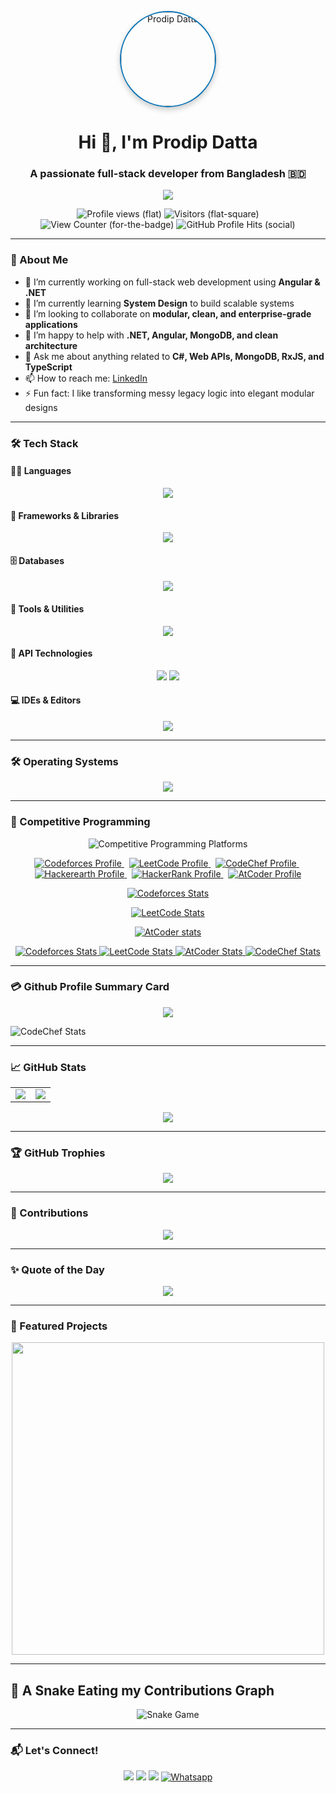 <!-- HEADER -->
<p align="center">
  <img src="https://github.com/user-attachments/assets/985ab56e-eff0-477d-9acc-9765fc9a1156"
       width="150"
       style="border-radius: 50%; border: 2px solid #0e75b6; box-shadow: 0px 4px 10px rgba(0,0,0,0.2);"
       alt="Prodip Datta" />
</p>
<h1 align="center">Hi 👋, I'm Prodip Datta</h1>
<h3 align="center">A passionate full-stack developer from Bangladesh 🇧🇩</h3>

<p align="center">
  <img src="https://readme-typing-svg.herokuapp.com?color=F7A52A&center=true&vCenter=true&lines=Full-Stack+Developer;Loves+Clean+Code;Fan+of+System+Design;Always+Learning"/>
</p>

<p align="center">
  <img src="https://komarev.com/ghpvc/?username=prodipdatta7&label=Profile%20views&color=0e75b6&style=social" alt="Profile views (flat)" />
  <img src="https://komarev.com/ghpvc/?username=prodipdatta7&label=Visitors&color=0e75b6&style=social" alt="Visitors (flat-square)" />
  <img src="https://komarev.com/ghpvc/?username=prodipdatta7&label=👀%20View%20Counter&color=0e75b6&style=social" alt="View Counter (for-the-badge)" />
  <img src="https://komarev.com/ghpvc/?username=prodipdatta7&label=✨%20GitHub%20Profile%20Hits&color=0e75b6&style=social" alt="GitHub Profile Hits (social)" />
</p>

---

### 🚀 About Me

- 🔭 I’m currently working on full-stack web development using **Angular & .NET**
- 🌱 I’m currently learning **System Design** to build scalable systems
- 👯 I’m looking to collaborate on **modular, clean, and enterprise-grade applications**
- 🤝 I’m happy to help with **.NET, Angular, MongoDB, and clean architecture**
- 💬 Ask me about anything related to **C#, Web APIs, MongoDB, RxJS, and TypeScript**
- 📫 How to reach me: [LinkedIn](https://www.linkedin.com/in/prodip-datta/)
- ⚡ Fun fact: I like transforming messy legacy logic into elegant modular designs

---

### 🛠️ Tech Stack

#### 👨‍💻 Languages  
<p align="center">
  <img src="https://skillicons.dev/icons?i=c,cpp,cs,ts,js,html,css,md" />
</p>

#### 🧰 Frameworks & Libraries  
<p align="center">
  <img src="https://skillicons.dev/icons?i=dotnet,nodejs,react,angular" />
</p>

#### 🗄️ Databases  
<p align="center">
  <img src="https://skillicons.dev/icons?i=mongodb,mysql" />
</p>

#### 🧪 Tools & Utilities  
<p align="center">
  <img src="https://skillicons.dev/icons?i=postman,git,github,bitbucket" />
</p>

#### 🔌 API Technologies  
<p align="center">
  <img src="https://skillicons.dev/icons?i=graphql" />
  <img src="https://img.shields.io/badge/REST-API-%2300ADD8?style=for-the-badge&logo=api&logoColor=white" />
</p>

#### 💻 IDEs & Editors  
<p align="center">
  <img src="https://skillicons.dev/icons?i=vscode,visualstudio,rider,webstorm,sublime" />
</p>


---

### 🛠️ Operating Systems

<p align="center">
  <img src="https://skillicons.dev/icons?i=windows,linux,ubuntu" />
</p>

---

### 🏅 Competitive Programming

<p align="center">
  <img src="https://skillicons.dev/icons?i=codeforces,leetcode,codechef,hackerrank,atcoder" alt="Competitive Programming Platforms" />
</p>

<p align="center">
  <a href="https://codeforces.com/profile/prodipdatta7" target="_blank">
    <img src="https://img.shields.io/badge/Codeforces-005FFF?style=flat&logo=codeforces&logoColor=white" alt="Codeforces Profile" />
  </a>
  &nbsp;
  <a href="https://leetcode.com/prodipdatta7" target="_blank">
    <img src="https://img.shields.io/badge/LeetCode-F89F1B?style=flat&logo=leetcode&logoColor=white" alt="LeetCode Profile" />
  </a>
  &nbsp;
  <a href="https://www.codechef.com/users/prodipdatta7" target="_blank">
    <img src="https://img.shields.io/badge/CodeChef-2565AF?style=flat&logo=codechef&logoColor=white" alt="CodeChef Profile" />
  </a>
  &nbsp;
  <a href="https://www.hackerearth.com/@prodipdatta7/" target="_blank">
    <img src="https://img.shields.io/badge/Hackerearth-2EC866?style=flat&logo=hackerearth&logoColor=white" alt="Hackerearth Profile" />
  </a>
  &nbsp;
  <a href="https://www.hackerrank.com/profile/Prodip_Datta" target="_blank">
    <img src="https://img.shields.io/badge/HackerRank-2EC866?style=flat&logo=hackerrank&logoColor=white" alt="HackerRank Profile" />
  </a>
  &nbsp;
  <a href="https://atcoder.jp/users/prodipdatta7" target="_blank">
    <img src="https://img.shields.io/badge/AtCoder-1F8ACB?style=flat&logo=atcoder&logoColor=white" alt="AtCoder Profile" />
  </a>
</p>

<!--
<p align="justify">
	<img src="https://codeforces-readme-stats.vercel.app/api/card?username=prodipdatta7&theme=github_dark&disable_animations=false&show_icons=true&force_username=true" alt="Codefroces Stats" />
	&nbsp;&nbsp;
	<img src="https://leetcode-stats.vercel.app/api?username=prodipdatta7&theme=Dark" alt="Leetcode Stats" />

</p>
-->

<div align=center>
	
[![Codeforces Stats](https://codeforces-readme-stats.vercel.app/api/card?username=prodipdatta7&theme=github_dark&disable_animations=false&show_icons=true&force_username=true)](https://codeforces.com/profile/prodipdatta7)

[![LeetCode Stats](https://leetcode-stats.vercel.app/api?username=prodipdatta7&theme=Dark)](https://github.com/JeremyTsaii/leetcode-stats)

[![AtCoder stats](https://atcoder-readme-stats.vercel.app/stats/prodipdatta7?width=450&height=200&theme=darcula&show_icons=true)](https://github.com/iwbc-mzk/atcoder-readme-stats)

</div>

<p align="center">
  <a href="https://codeforces.com/profile/prodipdatta7">
    <img src="https://codeforces-readme-stats.vercel.app/api/card?username=prodipdatta7&theme=github_dark&disable_animations=false&show_icons=true&force_username=true" alt="Codeforces Stats" />
  </a>
  <a href="https://github.com/JeremyTsaii/leetcode-stats">
    <img src="https://leetcode-stats.vercel.app/api?username=prodipdatta7&theme=Dark" alt="LeetCode Stats" />
  </a>
  <a href="https://github.com/iwbc-mzk/atcoder-readme-stats">
    <img src="https://atcoder-readme-stats.vercel.app/stats/prodipdatta7?width=450&height=200&theme=darcula&show_icons=true" alt="AtCoder Stats" />
  </a>
  <a href="https://www.codechef.com/users/prodipdatta7">
    <img src="https://codechef-readme-stats.onrender.com/prodipdatta7?v=1" alt="CodeChef Stats" />
  </a>
</p>

---

### 💳 Github Profile Summary Card
 
 <div align=center>
  
![](https://github-profile-summary-cards.vercel.app/api/cards/profile-details?username=prodipdatta7&theme=tokyonight)
  
 </div>

 ![CodeChef Stats](https://codechef-readme-stats.onrender.com/prodipdatta7?v=1)
 
---

### 📈 GitHub Stats

<div align="center">

<table>
  <tr>
    <td>
      <img src="https://github-readme-stats.vercel.app/api?username=prodipdatta7&show_icons=true&theme=tokyonight&count_private=true&hide_border=true&include_all_commits=true&rank_icon=percentile&border_radius=12" />
    </td>
    <td>
      <img src="https://github-readme-stats.vercel.app/api/top-langs/?username=prodipdatta7&layout=compact&theme=tokyonight&hide_border=true&langs_count=10&border_radius=12" />
    </td>
  </tr>
</table>

<img src="https://github-readme-streak-stats.herokuapp.com/?user=prodipdatta7&theme=tokyonight&hide_border=true&border_radius=12" />

</div>

---

### 🏆 GitHub Trophies

<p align="center">
  <img src="https://github-profile-trophy.vercel.app/?username=prodipdatta7&theme=radical&no-frame=true&no-bg=true&margin-w=8&column=7" />
</p>

---

### 🌱 Contributions

<p align="center">
  <img src="https://github-readme-activity-graph.vercel.app/graph?username=prodipdatta7&theme=tokyo-night&area=true&hide_border=true" />
</p>

---

### ✨ Quote of the Day

<p align="center">
  <img src="https://quotes-github-readme.vercel.app/api?type=horizontal&theme=radical" />
</p>

---

### 📌 Featured Projects

<div align="center">
  
  <a href="https://github.com/prodipdatta7/department">
    <img align="center" width="500" src="https://github-readme-stats.vercel.app/api/pin/?username=prodipdatta7&repo=department&theme=tokyonight&hide_border=true" />
  </a>
</div>

---

## 🐍 A Snake Eating my Contributions Graph
	
<p align="center">
  <img src="https://github.com/user-attachments/assets/8079f178-dc66-476f-addd-3dd2440c5010" alt="Snake Game"/>
</p>

---

### 📬 Let's Connect!

<p align="center">
  <a href="https://www.linkedin.com/in/prodip-datta/"><img src="https://img.shields.io/badge/-LinkedIn-0077B5?style=for-the-badge&logo=linkedin&logoColor=white"/></a>
  <a href="mailto:prodipdatta7@gmail.com"><img src="https://img.shields.io/badge/-Email-D14836?style=for-the-badge&logo=gmail&logoColor=white"/></a>
  <a href="https://github.com/prodipdatta7"><img src="https://img.shields.io/badge/-GitHub-181717?style=for-the-badge&logo=github&logoColor=white"/></a>
  <a href="https://wa.me/8801763767097"><img src="https://img.shields.io/badge/whatsapp-%2325D366.svg?style=for-the-badge&logo=whatsapp&logoColor=white" alt="Whatsapp""> </a>
</p>
